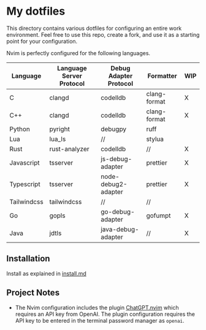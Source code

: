 # My dotfiles

This directory contains various dotfiles for configuring an entire work environment.
Feel free to use this repo, create a fork, and use it as a starting point for your configuration.

Nvim is perfectly configured for the following languages.

| Language    | Language Server Protocol | Debug Adapter Protocol | Formatter    | WIP |
| ----------- | ------------------------ | ---------------------- | ------------ | --- |
| C           | clangd                   | codelldb               | clang-format | X   |
| C++         | clangd                   | codelldb               | clang-format | X   |
| Python      | pyright                  | debugpy                | ruff         |     |
| Lua         | lua_ls                   | //                     | stylua       |     |
| Rust        | rust-analyzer            | codelldb               | //           | X   |
| Javascript  | tsserver                 | js-debug-adapter       | prettier     | X   |
| Typescript  | tsserver                 | node-debug2-adapter    | prettier     | X   |
| Tailwindcss | tailwindcss              | //                     | //           |     |
| Go          | gopls                    | go-debug-adapter       | gofumpt      | X   |
| Java        | jdtls                    | java-debug-adapter     | //           | X   |

## Installation

Install as explained in [install.md](https://github.com/matteocavestri/dotfiles/blob/main/docs/install.md)

## Project Notes

- The Nvim configuration includes the plugin [ChatGPT.nvim](https://github.com/jackMort/ChatGPT.nvim) which requires an API key from OpenAI. The plugin configuration requires the API key to be entered in the terminal password manager as `openai`.
